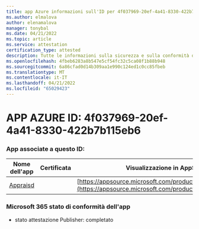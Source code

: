 ```yaml
---
title: app Azure informazioni sull'ID per 4f037969-20ef-4a41-8330-422b7b115eb6
ms.author: elmalova
author: elenamalova
manager: tonybal
ms.date: 04/21/2022
ms.topic: article
ms.service: attestation
certification_type: attested
description: Tutte le informazioni sulla sicurezza e sulla conformità disponibili per 4f037969-20ef-4a41-8330-422b7b115eb6.
ms.openlocfilehash: 4fbeb6283a8b547e5cf54fc32c5ca08f1b88b948
ms.sourcegitcommit: 6a86cfad0d14b309aa1e990c124ed1c0cc85fbeb
ms.translationtype: MT
ms.contentlocale: it-IT
ms.lasthandoff: 04/21/2022
ms.locfileid: "65029423"
---
```

# <a name="azure-app-id-4f037969-20ef-4a41-8330-422b7b115eb6"></a>APP AZURE ID: 4f037969-20ef-4a41-8330-422b7b115eb6


### <a name="apps-associated-with-this-id"></a>App associate a questo ID:
| **Nome dell'app** | **Certificata** | **Visualizzazione in AppSource** |
|--------------|---------------|-----------------------|
| [Appraisd](../forward/WA200003123.md) |  | [https://appsource.microsoft.com/product/office/WA200003123](https://appsource.microsoft.com/product/office/WA200003123) |

### <a name="microsoft-365-app-compliance-status"></a>Microsoft 365 stato di conformità dell'app
- stato attestazione Publisher: completato
